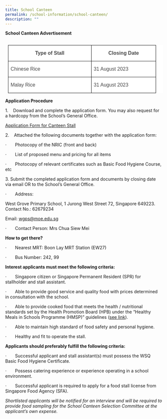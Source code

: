 ```yaml
---
title: School Canteen
permalink: /school-information/school-canteen/
description: ""
---
```

**School Canteen Advertisement**

<table class="MsoNormalTable" border="0" cellspacing="0" cellpadding="0" align="left" width="543" style="width:372.5pt;background:white;border-collapse:collapse;
 mso-yfti-tbllook:1184;mso-table-lspace:9.0pt;margin-left:6.75pt;mso-table-rspace:
 9.0pt;margin-right:6.75pt;mso-table-anchor-vertical:margin;mso-table-anchor-horizontal:
 page;mso-table-left:107.25pt;mso-table-top:21.15pt;mso-padding-alt:0in 0in 0in 0in"><tbody><tr style="mso-yfti-irow:0;mso-yfti-firstrow:yes;height:20.0pt"><td width="251" valign="top" style="width:188.5pt;border:solid windowtext 1.0pt;
  padding:0in 5.4pt 0in 5.4pt;height:20.0pt"><p class="MsoNormal" align="center" style="mso-margin-top-alt:auto;mso-margin-bottom-alt:
  auto;text-align:center;line-height:normal;mso-element:frame;mso-element-frame-hspace:
  9.0pt;mso-element-wrap:around;mso-element-anchor-horizontal:page;mso-element-left:
  107.3pt;mso-element-top:21.15pt;mso-height-rule:exactly"><b><span style="font-size:12.0pt;font-family:&quot;Arial&quot;,sans-serif;mso-fareast-font-family:
  &quot;Times New Roman&quot;;color:#484848;mso-font-kerning:0pt;mso-ligatures:none">Type of Stall</span></b><span style="font-size:12.0pt;font-family:&quot;Lato&quot;,sans-serif;
  mso-fareast-font-family:&quot;Times New Roman&quot;;mso-bidi-font-family:&quot;Times New Roman&quot;;
  color:#484848;mso-font-kerning:0pt;mso-ligatures:none"></span></p></td><td width="192" valign="top" style="width:2.0in;border:solid windowtext 1.0pt;
  border-left:none;padding:0in 5.4pt 0in 5.4pt;height:20.0pt"><p class="MsoNormal" align="center" style="mso-margin-top-alt:auto;mso-margin-bottom-alt:
  auto;text-align:center;line-height:normal;mso-element:frame;mso-element-frame-hspace:
  9.0pt;mso-element-wrap:around;mso-element-anchor-horizontal:page;mso-element-left:
  107.3pt;mso-element-top:21.15pt;mso-height-rule:exactly"><b><span style="font-size:12.0pt;font-family:&quot;Arial&quot;,sans-serif;mso-fareast-font-family:
  &quot;Times New Roman&quot;;color:#484848;mso-font-kerning:0pt;mso-ligatures:none">Closing Date</span></b><span style="font-size:12.0pt;font-family:&quot;Lato&quot;,sans-serif;
  mso-fareast-font-family:&quot;Times New Roman&quot;;mso-bidi-font-family:&quot;Times New Roman&quot;;
  color:#484848;mso-font-kerning:0pt;mso-ligatures:none"></span></p></td></tr><tr style="mso-yfti-irow:1;height:20.0pt"><td width="251" valign="top" style="width:188.5pt;border:solid windowtext 1.0pt;
  border-top:none;padding:0in 5.4pt 0in 5.4pt;height:20.0pt"><p class="MsoNormal" style="mso-margin-top-alt:auto;mso-margin-bottom-alt:auto;
  line-height:normal;mso-element:frame;mso-element-frame-hspace:9.0pt;
  mso-element-wrap:around;mso-element-anchor-horizontal:page;mso-element-left:
  107.3pt;mso-element-top:21.15pt;mso-height-rule:exactly"><span style="font-size:12.0pt;font-family:&quot;Arial&quot;,sans-serif;mso-fareast-font-family:
  &quot;Times New Roman&quot;;color:#484848;mso-font-kerning:0pt;mso-ligatures:none">Chinese Rice</span><span style="font-size:12.0pt;font-family:&quot;Lato&quot;,sans-serif;
  mso-fareast-font-family:&quot;Times New Roman&quot;;mso-bidi-font-family:&quot;Times New Roman&quot;;
  color:#484848;mso-font-kerning:0pt;mso-ligatures:none"></span></p></td><td width="192" valign="top" style="width:2.0in;border-top:none;border-left:none;
  border-bottom:solid windowtext 1.0pt;border-right:solid windowtext 1.0pt;
  padding:0in 5.4pt 0in 5.4pt;height:20.0pt"><p class="MsoNormal" style="mso-margin-top-alt:auto;mso-margin-bottom-alt:auto;
  line-height:normal;mso-element:frame;mso-element-frame-hspace:9.0pt;
  mso-element-wrap:around;mso-element-anchor-horizontal:page;mso-element-left:
  107.3pt;mso-element-top:21.15pt;mso-height-rule:exactly"><span style="font-size:12.0pt;font-family:&quot;Arial&quot;,sans-serif;mso-fareast-font-family:
  &quot;Times New Roman&quot;;color:#484848;mso-font-kerning:0pt;mso-ligatures:none">31 August 2023</span><span style="font-size:12.0pt;font-family:&quot;Lato&quot;,sans-serif;
  mso-fareast-font-family:&quot;Times New Roman&quot;;mso-bidi-font-family:&quot;Times New Roman&quot;;
  color:#484848;mso-font-kerning:0pt;mso-ligatures:none"></span></p></td></tr><tr style="mso-yfti-irow:2;mso-yfti-lastrow:yes;height:20.0pt"><td width="251" valign="top" style="width:188.5pt;border:solid windowtext 1.0pt;
  border-top:none;padding:0in 5.4pt 0in 5.4pt;height:20.0pt"><p class="MsoNormal" style="mso-margin-top-alt:auto;mso-margin-bottom-alt:auto;
  line-height:normal;mso-element:frame;mso-element-frame-hspace:9.0pt;
  mso-element-wrap:around;mso-element-anchor-horizontal:page;mso-element-left:
  107.3pt;mso-element-top:21.15pt;mso-height-rule:exactly"><span style="font-size:12.0pt;font-family:&quot;Arial&quot;,sans-serif;mso-fareast-font-family:
  &quot;Times New Roman&quot;;color:#484848;mso-font-kerning:0pt;mso-ligatures:none">Malay Rice</span></p></td><td width="192" valign="top" style="width:2.0in;border-top:none;border-left:none;
  border-bottom:solid windowtext 1.0pt;border-right:solid windowtext 1.0pt;
  padding:0in 5.4pt 0in 5.4pt;height:20.0pt"><p class="MsoNormal" style="mso-margin-top-alt:auto;mso-margin-bottom-alt:auto;
  line-height:normal;mso-element:frame;mso-element-frame-hspace:9.0pt;
  mso-element-wrap:around;mso-element-anchor-horizontal:page;mso-element-left:
  107.3pt;mso-element-top:21.15pt;mso-height-rule:exactly"><span style="font-size:12.0pt;font-family:&quot;Arial&quot;,sans-serif;mso-fareast-font-family:
  &quot;Times New Roman&quot;;color:#484848;mso-font-kerning:0pt;mso-ligatures:none">31 August 2023</span></p></td></tr></tbody></table>

**Application Procedure**

1.&nbsp;&nbsp;&nbsp; Download and complete the application form. You may also request for a hardcopy from the School’s General Office.

[Application Form for Canteen Stall](/files/application%20form%20for%20canteen%20stall.pdf)

2.&nbsp;&nbsp;&nbsp; Attached the following documents together with the application form:

·&nbsp;&nbsp;&nbsp;&nbsp;&nbsp;&nbsp; Photocopy of the NRIC (front and back)

·&nbsp;&nbsp;&nbsp;&nbsp;&nbsp;&nbsp; List of proposed menu and pricing for all items

·&nbsp;&nbsp;&nbsp;&nbsp;&nbsp;&nbsp; Photocopy of relevant certificates such as Basic Food Hygiene Course, etc

3\. Submit the completed application form and documents by closing date via email OR to the School’s General Office.

·&nbsp;&nbsp;&nbsp;&nbsp;&nbsp;&nbsp; Address:

West Grove Primary School, 
1 Jurong West Street 72, 
Singapore 649223. Contact No.: 62679234

Email: [wgps@moe.edu.sg](mailto:wgps@moe.edu.sg)

·&nbsp;&nbsp;&nbsp;&nbsp;&nbsp;&nbsp; Contact Person: Mrs Chua Siew Mei

**How to get there?**

·&nbsp;&nbsp;&nbsp;&nbsp;&nbsp;&nbsp; Nearest MRT: Boon Lay MRT Station (EW27)

·&nbsp;&nbsp;&nbsp;&nbsp;&nbsp;&nbsp; Bus Number: 242, 99

**Interest applicants must meet the following criteria:**

·&nbsp;&nbsp;&nbsp;&nbsp;&nbsp;&nbsp; Singapore citizen or Singapore Permanent Resident (SPR) for stallholder and stall assistant.

·&nbsp;&nbsp;&nbsp;&nbsp;&nbsp;&nbsp; Able to provide good service and quality food with prices determined in consultation with the school.

·&nbsp;&nbsp;&nbsp;&nbsp;&nbsp;&nbsp; Able to provide cooked food that meets the health / nutritional standards set by the Health Promotion Board (HPB) under the “Healthy Meals in Schools Programme (HMSP)” guidelines ([see link](https://www.hpb.gov.sg/schools/school-programmes/healthy-meals-in-schools-programme)).

·&nbsp;&nbsp;&nbsp;&nbsp;&nbsp;&nbsp; Able to maintain high standard of food safety and personal hygiene.

·&nbsp;&nbsp;&nbsp;&nbsp;&nbsp;&nbsp; Healthy and fit to operate the stall.

**Applicants should preferably fulfill the following criteria:**

·&nbsp;&nbsp;&nbsp;&nbsp;&nbsp;&nbsp; Successful applicant and stall assistant(s) must possess the WSQ Basic Food Hygiene Certificate.

·&nbsp;&nbsp;&nbsp;&nbsp;&nbsp;&nbsp; Possess catering experience or experience operating in a school environment.

·&nbsp;&nbsp;&nbsp;&nbsp;&nbsp;&nbsp; Successful applicant is required to apply for a food stall license from Singapore Food Agency (SFA).

_Shortlisted applicants will be notified for an interview and will be required to provide food sampling for the School Canteen Selection Committee at the applicant’s own expense._